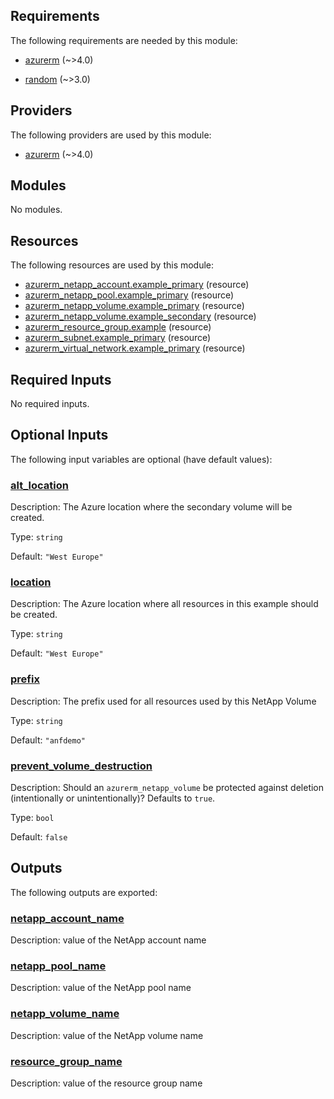 ## Requirements

The following requirements are needed by this module:

- <a name="requirement_azurerm"></a> [azurerm](#requirement\_azurerm) (~>4.0)

- <a name="requirement_random"></a> [random](#requirement\_random) (~>3.0)

## Providers

The following providers are used by this module:

- <a name="provider_azurerm"></a> [azurerm](#provider\_azurerm) (~>4.0)

## Modules

No modules.

## Resources

The following resources are used by this module:

- [azurerm_netapp_account.example_primary](https://registry.terraform.io/providers/hashicorp/azurerm/latest/docs/resources/netapp_account) (resource)
- [azurerm_netapp_pool.example_primary](https://registry.terraform.io/providers/hashicorp/azurerm/latest/docs/resources/netapp_pool) (resource)
- [azurerm_netapp_volume.example_primary](https://registry.terraform.io/providers/hashicorp/azurerm/latest/docs/resources/netapp_volume) (resource)
- [azurerm_netapp_volume.example_secondary](https://registry.terraform.io/providers/hashicorp/azurerm/latest/docs/resources/netapp_volume) (resource)
- [azurerm_resource_group.example](https://registry.terraform.io/providers/hashicorp/azurerm/latest/docs/resources/resource_group) (resource)
- [azurerm_subnet.example_primary](https://registry.terraform.io/providers/hashicorp/azurerm/latest/docs/resources/subnet) (resource)
- [azurerm_virtual_network.example_primary](https://registry.terraform.io/providers/hashicorp/azurerm/latest/docs/resources/virtual_network) (resource)

## Required Inputs

No required inputs.

## Optional Inputs

The following input variables are optional (have default values):

### <a name="input_alt_location"></a> [alt\_location](#input\_alt\_location)

Description: The Azure location where the secondary volume will be created.

Type: `string`

Default: `"West Europe"`

### <a name="input_location"></a> [location](#input\_location)

Description: The Azure location where all resources in this example should be created.

Type: `string`

Default: `"West Europe"`

### <a name="input_prefix"></a> [prefix](#input\_prefix)

Description: The prefix used for all resources used by this NetApp Volume

Type: `string`

Default: `"anfdemo"`

### <a name="input_prevent_volume_destruction"></a> [prevent\_volume\_destruction](#input\_prevent\_volume\_destruction)

Description: Should an `azurerm_netapp_volume` be protected against deletion (intentionally or unintentionally)? Defaults to `true`.

Type: `bool`

Default: `false`

## Outputs

The following outputs are exported:

### <a name="output_netapp_account_name"></a> [netapp\_account\_name](#output\_netapp\_account\_name)

Description: value of the NetApp account name

### <a name="output_netapp_pool_name"></a> [netapp\_pool\_name](#output\_netapp\_pool\_name)

Description: value of the NetApp pool name

### <a name="output_netapp_volume_name"></a> [netapp\_volume\_name](#output\_netapp\_volume\_name)

Description: value of the NetApp volume name

### <a name="output_resource_group_name"></a> [resource\_group\_name](#output\_resource\_group\_name)

Description: value of the resource group name
